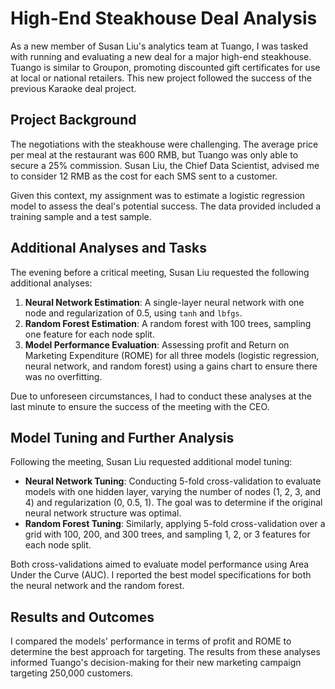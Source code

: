 # High-End Steakhouse Deal Analysis

As a new member of Susan Liu's analytics team at Tuango, I was tasked with running and evaluating a new deal for a major high-end steakhouse. Tuango is similar to Groupon, promoting discounted gift certificates for use at local or national retailers. This new project followed the success of the previous Karaoke deal project.

## Project Background
The negotiations with the steakhouse were challenging. The average price per meal at the restaurant was 600 RMB, but Tuango was only able to secure a 25% commission. Susan Liu, the Chief Data Scientist, advised me to consider 12 RMB as the cost for each SMS sent to a customer.

Given this context, my assignment was to estimate a logistic regression model to assess the deal's potential success. The data provided included a training sample and a test sample.

## Additional Analyses and Tasks
The evening before a critical meeting, Susan Liu requested the following additional analyses:

1. **Neural Network Estimation**: A single-layer neural network with one node and regularization of 0.5, using `tanh` and `lbfgs`.
2. **Random Forest Estimation**: A random forest with 100 trees, sampling one feature for each node split.
3. **Model Performance Evaluation**: Assessing profit and Return on Marketing Expenditure (ROME) for all three models (logistic regression, neural network, and random forest) using a gains chart to ensure there was no overfitting.

Due to unforeseen circumstances, I had to conduct these analyses at the last minute to ensure the success of the meeting with the CEO.

## Model Tuning and Further Analysis
Following the meeting, Susan Liu requested additional model tuning:

- **Neural Network Tuning**: Conducting 5-fold cross-validation to evaluate models with one hidden layer, varying the number of nodes (1, 2, 3, and 4) and regularization (0, 0.5, 1). The goal was to determine if the original neural network structure was optimal.
- **Random Forest Tuning**: Similarly, applying 5-fold cross-validation over a grid with 100, 200, and 300 trees, and sampling 1, 2, or 3 features for each node split.

Both cross-validations aimed to evaluate model performance using Area Under the Curve (AUC). I reported the best model specifications for both the neural network and the random forest.

## Results and Outcomes
I compared the models' performance in terms of profit and ROME to determine the best approach for targeting. The results from these analyses informed Tuango's decision-making for their new marketing campaign targeting 250,000 customers.

